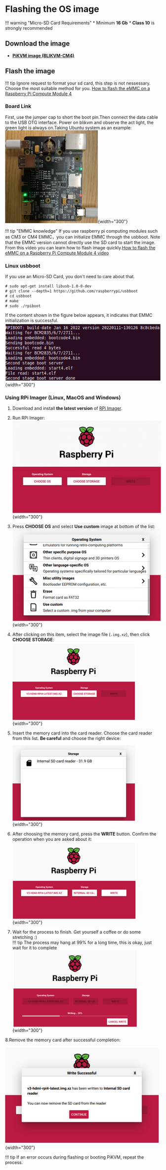 # Flashing the OS image

!!! warning "Micro-SD Card Requirements"
    * Minimum **16 Gb**
    * **Class 10** is strongly recommended

## Download the image

* **[PiKVM image (BLIKVM-CM4)](https://files.pikvm.org/images/v3-hdmi-rpi4-latest.img.xz)**

## Flash the image

!!! tip
    Ignore request to format your sd card, this step is not nessessary. Choose the most suitable method for you.
    [How to flash the eMMC on a Raspberry Pi Compute Module 4](https://www.youtube.com/watch?v=jp_mF1RknU4)

### Board Link
First, use the jumper cap to short the boot pin.Then connect the data cable to the USB OTG interface.
Power on blikvm and observe the act light, the green light is always on.Taking Ubuntu system as an example:  
![Image title](image/flash_os/flash_led-300x300.png){width="300"}

!!! tip "EMMC knowledge"
    If you use raspberry pi computing modules such as CM3 or CM4 EMMC，you can initialize EMMC through the usbboot. Note that the EMMC version cannot directly use the SD card to start the image.
    From this video you can learn how to flash image quickly.[How to flash the eMMC on a Raspberry Pi Compute Module 4 video](https://www.youtube.com/watch?v=jp_mF1RknU4)

###  Linux usbboot
If you use an Micro-SD Card, you don't need to care about that.
```
# sudo apt-get install libusb-1.0-0-dev  
# git clone --depth=1 https://github.com/raspberrypi/usbboot
# cd usbboot
# make
# sudo ./rpiboot
```
If the content shown in the figure below appears, it indicates that EMMC initialization is successful.  
![Image title](image/flash_os/flash_rpiboot.png){width="300"}

### Using RPi Imager (Linux, MacOS and Windows)

1. Download and install **the latest version** of [RPi Imager](https://github.com/raspberrypi/rpi-imager/releases).

2. Run RPi Imager:  
![Image title](image/flash_os/flash_rpi.png){width="300"}  

3. Press **CHOOSE OS** and select **Use custom** image at bottom of the list:  
![Image title](image/flash_os/flash_choose_os.png){width="300"}

4. After clicking on this item, select the image file (`.img.xz`), then click **CHOOSE STORAGE**:  
![Image title](image/flash_os/flash_img.png){width="300"}

5. Insert the memory card into the card reader. Choose the card reader from this list. **Be careful** and choose the right device:   

    ![Image title](image/flash_os/flash_storage.png){width="300"}

6. After choosing the memory card, press the **WRITE** button. Confirm the operation when you are asked about it:  
![Image title](image/flash_os/flash_write.png){width="300"} 

7. Wait for the process to finish. Get yourself a coffee or do some stretching :)  
!!! tip
    The process may hang at 99% for a long time, this is okay, just wait for it to complete
![Image title](image/flash_os/flash_wait_process.png){width="300"}

8.Remove the memory card after successful completion:  

![Image title](image/flash_os/flash_write_successful.png){width="300"}

!!! tip
    If an error occurs during flashing or booting PiKVM, repeat the process.